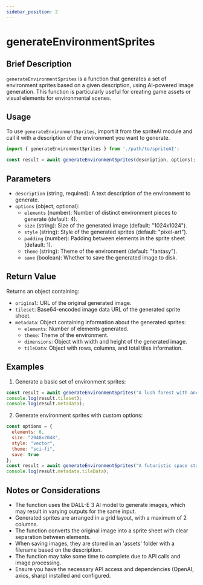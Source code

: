 ```yaml
---
sidebar_position: 2
---
```


# generateEnvironmentSprites

## Brief Description
`generateEnvironmentSprites` is a function that generates a set of environment sprites based on a given description, using AI-powered image generation. This function is particularly useful for creating game assets or visual elements for environmental scenes.

## Usage
To use `generateEnvironmentSprites`, import it from the spriteAI module and call it with a description of the environment you want to generate.

```javascript
import { generateEnvironmentSprites } from './path/to/spriteAI';

const result = await generateEnvironmentSprites(description, options);
```

## Parameters
- `description` (string, required): A text description of the environment to generate.
- `options` (object, optional):
  - `elements` (number): Number of distinct environment pieces to generate (default: 4).
  - `size` (string): Size of the generated image (default: "1024x1024").
  - `style` (string): Style of the generated sprites (default: "pixel-art").
  - `padding` (number): Padding between elements in the sprite sheet (default: 1).
  - `theme` (string): Theme of the environment (default: "fantasy").
  - `save` (boolean): Whether to save the generated image to disk.

## Return Value
Returns an object containing:
- `original`: URL of the original generated image.
- `tileset`: Base64-encoded image data URL of the generated sprite sheet.
- `metadata`: Object containing information about the generated sprites:
  - `elements`: Number of elements generated.
  - `theme`: Theme of the environment.
  - `dimensions`: Object with width and height of the generated image.
  - `tileData`: Object with rows, columns, and total tiles information.

## Examples

1. Generate a basic set of environment sprites:
```javascript
const result = await generateEnvironmentSprites("A lush forest with ancient ruins");
console.log(result.tileset);
console.log(result.metadata);
```

2. Generate environment sprites with custom options:
```javascript
const options = {
  elements: 6,
  size: "2048x2048",
  style: "vector",
  theme: "sci-fi",
  save: true
};
const result = await generateEnvironmentSprites("A futuristic space station interior", options);
console.log(result.metadata.tileData);
```

## Notes or Considerations
- The function uses the DALL-E 3 AI model to generate images, which may result in varying outputs for the same input.
- Generated sprites are arranged in a grid layout, with a maximum of 2 columns.
- The function converts the original image into a sprite sheet with clear separation between elements.
- When saving images, they are stored in an 'assets' folder with a filename based on the description.
- The function may take some time to complete due to API calls and image processing.
- Ensure you have the necessary API access and dependencies (OpenAI, axios, sharp) installed and configured.